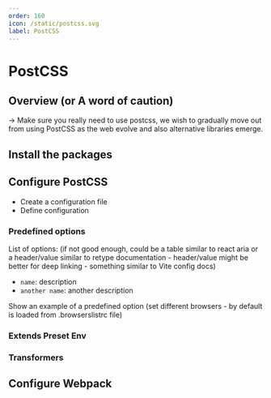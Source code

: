 ```yaml
---
order: 160
icon: /static/postcss.svg
label: PostCSS
---
```


# PostCSS

## Overview (or A word of caution)

-> Make sure you really need to use postcss, we wish to gradually move out from using PostCSS as the web evolve and also alternative libraries emerge.

## Install the packages

## Configure PostCSS

- Create a configuration file
- Define configuration

### Predefined options

List of options: (if not good enough, could be a table similar to react aria or a header/value similar to retype documentation - header/value might be better for deep linking - something similar to Vite config docs)
- `name`: description
- `another name`: another description 

Show an example of a predefined option (set different browsers - by default is loaded from .browserslistrc file)

### Extends Preset Env

### Transformers

## Configure Webpack
